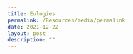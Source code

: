 ```yaml
---
title: Eulogies
permalink: /Resources/media/permalink
date: 2021-12-22
layout: post
description: ""
---
```

